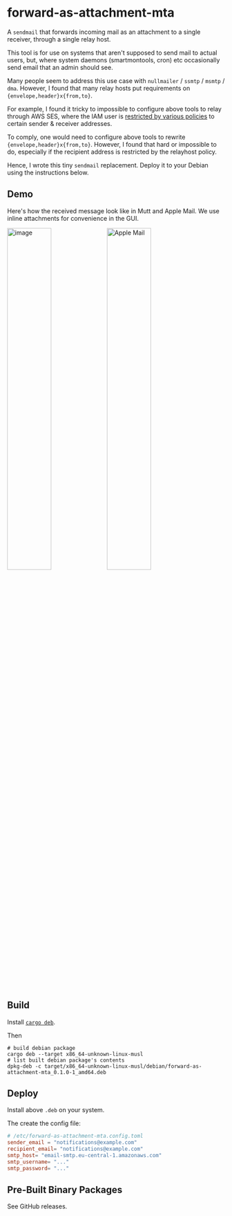 # forward-as-attachment-mta

A `sendmail` that forwards incoming mail as an attachment to a single receiver, through a single relay host.

This tool is for use on systems that aren't supposed to send mail to actual users, but, where system daemons (smartmontools, cron) etc occasionally send email that an admin should see.

Many people seem to address this use case with `nullmailer` / `ssmtp` / `msmtp` / `dma`.
However, I found that many relay hosts put requirements on `{envelope,header}x{from,to}`.

For example, I found it tricky to impossible to configure above tools to relay through AWS SES,
where the IAM user is [restricted by various policies](https://docs.aws.amazon.com/ses/latest/dg/control-user-access.html) to certain sender & receiver addresses.

To comply, one would need to configure above tools to rewrite `{envelope,header}x{from,to}`.
However, I found that hard or impossible to do, especially if the recipient address is restricted by the relayhost policy.

Hence, I wrote this tiny `sendmail` replacement.
Deploy it to your Debian using the instructions below.

## Demo

Here's how the received message look like in Mutt and Apple Mail.
We use inline attachments for convenience in the GUI.

<img width="45%" alt="image" src="https://github.com/problame/forward-as-attachment-mta/assets/956573/f86e53e1-cab4-4c1e-bbe6-ff88cde8f2a6">

<img width="45%" alt="Apple Mail" src="https://github.com/problame/forward-as-attachment-mta/assets/956573/33876712-87a9-4600-8300-610db2ba3827">



## Build

Install [`cargo deb`](https://crates.io/crates/cargo-deb).

Then
```
# build debian package
cargo deb --target x86_64-unknown-linux-musl
# list built debian package's contents
dpkg-deb -c target/x86_64-unknown-linux-musl/debian/forward-as-attachment-mta_0.1.0-1_amd64.deb
```

## Deploy

Install above `.deb` on your system.

The create the config file:

```toml
# /etc/forward-as-attachment-mta.config.toml
sender_email = "notifications@example.com"
recipient_email= "notifications@example.com"
smtp_host= "email-smtp.eu-central-1.amazonaws.com"
smtp_username= "..."
smtp_password= "..."
```

## Pre-Built Binary Packages

See GitHub releases.
